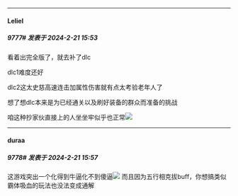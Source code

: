 ﻿
*****

####  Leliel  
##### 9777#       发表于 2024-2-21 15:53

看着出完全版了，就去补了dlc

dlc1难度还好

dlc2这太史慈高速连击加属性伤害就有点太考验老年人了

想了想dlc本来是为已经通关以及刷好装备的群众而准备的挑战

咱这种抄家伙直接上的人坐坐牢似乎也正常<img src="https://static.saraba1st.com/image/smiley/face2017/124.png" referrerpolicy="no-referrer">

*****

####  duraa  
##### 9778#       发表于 2024-2-21 15:57

这游戏突出一个化得到牛逼化不到傻逼<img src="https://static.saraba1st.com/image/smiley/face2017/044.png" referrerpolicy="no-referrer">
而且因为五行相克拔buff，你想搞类似霸体吸血的玩法也没法变成通解

